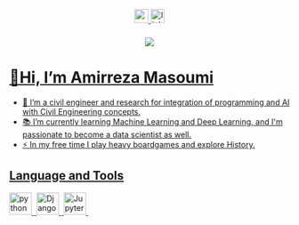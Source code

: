 <div align="center">
 <a href="mailto:amirreza.7798@gmail.com" target="_blank">
    <img src="https://img.shields.io/static/v1?message=Gmail&logo=gmail&label=&color=D14836&logoColor=white&labelColor=&style=for-the-badge" height="25" alt="gmail logo"  />
 </a>
 <a href="https://www.linkedin.com/in/amirreza-masoumi/" target="_blank">
   <img src="https://img.shields.io/static/v1?message=LinkedIn&logo=linkedin&label=&color=0077B5&logoColor=white&labelColor=&style=for-the-badge" height="25" alt="linkedin logo"  />
</div>

###

<div align="center">
  <img src="https://visitor-badge.laobi.icu/badge?page_id=alireza-a2f.alireza-a2f&"  />
</div>

###    

# **👋Hi, I’m Amirreza Masoumi**
- 👀 I’m a civil engineer and research for integration of programming and AI with Civil Engineering concepts. 
- 📚 I’m currently learning Machine Learning and Deep Learning, and I'm passionate to become a data scientist as well.
- ⚡ In my free time I play heavy boardgames and explore History.
## **Language and Tools**
<div align="left">
  <img src="https://github.com/Amir-msi44/Amir-msi44/assets/154964674/762b68b8-eb19-4cfd-a92b-62347ce160da" height="40" alt="python logo" />
  <img width="1" />
  <img src="https://github.com/Amir-msi44/Amir-msi44/assets/154964674/b1dbb79f-2fc3-4c1d-905f-bbdeaec800f2" height="40" alt="Django logo" />
  <img width="1" />
  <img src="https://github.com/Amir-msi44/Amir-msi44/assets/154964674/4f10b791-76d1-4597-8371-3562e4f163c6" height="40" alt="Jupyter logo" />
  <img width="1" />
</div>
<!---
Amir-msi44/Amir-msi44 is a ✨ special ✨ repository because its `README.md` (this file) appears on your GitHub profile.
You can click the Preview link to take a look at your changes.
--->
